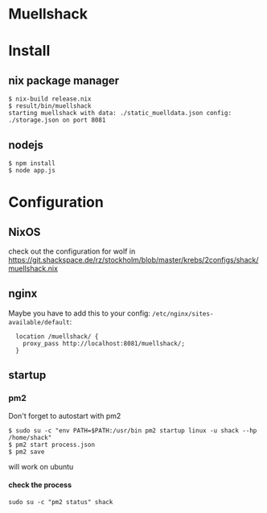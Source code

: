 Muellshack
==========

# Install

## nix package manager

```console
$ nix-build release.nix
$ result/bin/muellshack
starting muellshack with data: ./static_muelldata.json config: ./storage.json on port 8081
```

## nodejs

```console
$ npm install
$ node app.js
```

# Configuration
## NixOS

check out the configuration for wolf in https://git.shackspace.de/rz/stockholm/blob/master/krebs/2configs/shack/muellshack.nix

## nginx
Maybe you have to add this to your config:
`/etc/nginx/sites-available/default`:

```nginx
  location /muellshack/ {
    proxy_pass http://localhost:8081/muellshack/;
  }
```

## startup

### pm2
Don't forget to autostart with pm2

```console
$ sudo su -c "env PATH=$PATH:/usr/bin pm2 startup linux -u shack --hp /home/shack"
$ pm2 start process.json
$ pm2 save
```
will work on ubuntu

#### check the process

`sudo su -c "pm2 status" shack`

